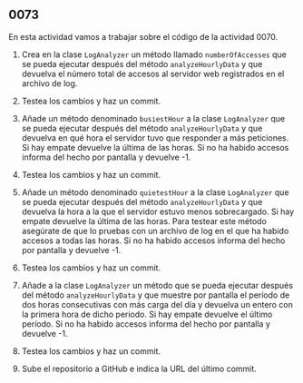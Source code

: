 ## 0073

En esta actividad vamos a trabajar sobre el código de la actividad 0070.

1. Crea en la clase `LogAnalyzer` un método llamado `numberOfAccesses` que se pueda ejecutar después del método `analyzeHourlyData` y que devuelva el número total de accesos al servidor web registrados en el archivo de log. 

2. Testea los cambios y haz un commit.

5. Añade un método denominado `busiestHour` a la clase `LogAnalyzer` que se pueda ejecutar después del método `analyzeHourlyData` y que devuelva en qué hora el servidor tuvo que responder a más peticiones. Si hay empate devuelve la última de las horas. Si no ha habido accesos informa del hecho por pantalla y devuelve -1.

6. Testea los cambios y haz un commit.

7. Añade un método denominado `quietestHour` a la clase `LogAnalyzer` que se pueda ejecutar después del método `analyzeHourlyData` y que devuelva la hora a la que el servidor estuvo menos sobrecargado. Si hay empate devuelve la última de las horas. Para testear este método asegúrate de que lo pruebas con un archivo de log en el que ha habido accesos a todas las horas. Si no ha habido accesos informa del hecho por pantalla y devuelve -1.

8. Testea los cambios y haz un commit.

9. Añade a la clase `LogAnalyzer` un método que se pueda ejecutar después del método `analyzeHourlyData` y que muestre por pantalla el período de dos horas consecutivas con más carga del día y devuelva un entero con la primera hora de dicho periodo. Si hay empate devuelve el último período. Si no ha habido accesos informa del hecho por pantalla y devuelve -1.

10. Testea los cambios y haz un commit.

11. Sube el repositorio a GitHub e indica la URL del último commit.
